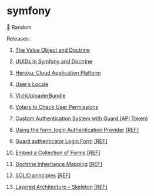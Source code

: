 # symfony
:running: Random

Releases:

1. [The Value Object and Doctrine](https://github.com/habibun/symfony/tree/1.0.1)

1. [UUIDs in Symfony and Doctrine](https://github.com/habibun/symfony/tree/2.0.0)

1. [Heroku: Cloud Application Platform](https://github.com/habibun/symfony/tree/3.0.0)

1. [User’s Locale](https://github.com/habibun/symfony/tree/4.0.0)
   
1. [VichUploaderBundle](https://github.com/habibun/symfony/tree/5.0.0)
   
1. [Voters to Check User Permissions](https://github.com/habibun/symfony/tree/6.0.0)
   
1. [Custom Authentication System with Guard (API Token)](https://github.com/habibun/symfony/tree/7.0.0)

1. [Using the form_login Authentication Provider](https://github.com/habibun/symfony/tree/8.0.0) [[REF]](https://symfony.com/doc/current/security/form_login.html)

1. [Guard authenticator Login Form](https://github.com/habibun/symfony/tree/9.0.0) [[REF]](https://symfony.com/doc/current/security/form_login_setup.html)

1. [Embed a Collection of Forms](https://github.com/habibun/symfony/tree/10.0.0) [[REF]](https://symfony.com/doc/current/form/form_collections.html)

1. [Doctrine Inheritance Mapping](https://github.com/habibun/symfony/tree/11.0.0) [[REF]](https://www.doctrine-project.org/projects/doctrine-orm/en/2.8/reference/inheritance-mapping.html#inheritance-mapping)
   
1. [SOLID principles](https://github.com/habibun/symfony/tree/12.0.0) [[REF]](https://medium.com/analytics-vidhya/dependency-injection-and-solid-principles-with-symfony-the-geocoding-example-f18ad08ed20b)
   
1. [Layered Architecture – Skeleton](https://github.com/habibun/symfony/tree/13.0.0) [[REF]](https://www.thinktocode.com/2018/07/12/layered-architecture-skeleton-example)

